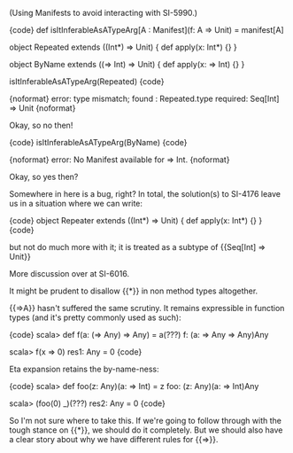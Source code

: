 (Using Manifests to avoid interacting with SI-5990.)

{code}
def isItInferableAsATypeArg[A : Manifest](f: A => Unit) = manifest[A]

object Repeated extends ((Int*) => Unit) {
  def apply(x: Int*) {}
}

object ByName extends ((=> Int) => Unit) {
  def apply(x: => Int) {}
}

isItInferableAsATypeArg(Repeated)
{code}

{noformat}
error: type mismatch;
 found   : Repeated.type
 required: Seq[Int] => Unit
{noformat}

Okay, so no then!

{code}
isItInferableAsATypeArg(ByName)
{code}

{noformat}
error: No Manifest available for => Int.
{noformat}

Okay, so yes then?

Somewhere in here is a bug, right?
In total, the solution(s) to SI-4176 leave us in a situation where we can write:

{code}
object Repeater extends ((Int*) => Unit) {
  def apply(x: Int*) {}
}
{code}

but not do much more with it; it is treated as a subtype of {{Seq\[Int\] => Unit}}

More discussion over at SI-6016.

It might be prudent to disallow {{*}} in non method types altogether.

{{=>A}} hasn't suffered the same scrutiny. It remains expressible in function types (and it's pretty commonly used as such):

{code}
scala> def f(a: (=> Any) => Any) = a(???)
f: (a: => Any => Any)Any

scala> f(x => 0)
res1: Any = 0
{code}


Eta expansion retains the by-name-ness:

{code}
scala> def foo(z: Any)(a: => Int) = z
foo: (z: Any)(a: => Int)Any

scala> (foo(0) _)(???)
res2: Any = 0
{code}

So I'm not sure where to take this. If we're going to follow through with the tough stance on {{*}}, we should do it completely. But we should also have a clear story about why we have different rules for {{=>}}.

